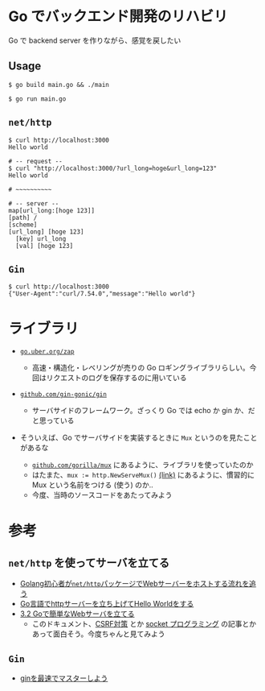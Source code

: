# Go でバックエンド開発のリハビリ

Go で backend server を作りながら、感覚を戻したい

## Usage

```
$ go build main.go && ./main
```

```
$ go run main.go
```

## `net/http`

```
$ curl http://localhost:3000
Hello world
```

```
# -- request --
$ curl "http://localhost:3000/?url_long=hoge&url_long=123"
Hello world

# ~~~~~~~~~~

# -- server --
map[url_long:[hoge 123]]
[path] /
[scheme] 
[url_long] [hoge 123]
  [key] url_long
  [val] [hoge 123]
```

## `Gin`

```
$ curl http://localhost:3000
{"User-Agent":"curl/7.54.0","message":"Hello world"}
```

# ライブラリ
* [`go.uber.org/zap`](https://pkg.go.dev/go.uber.org/zap)
  - 高速・構造化・レベリングが売りの Go ロギングライブラリらしい。今回はリクエストのログを保存するのに用いている
* [`github.com/gin-gonic/gin`](https://github.com/gin-gonic/gin)
  - サーバサイドのフレームワーク。ざっくり Go では echo か gin か、だと思っている

* そういえば、Go でサーバサイドを実装するときに `Mux` というのを見たことがあるな
  - [`github.com/gorilla/mux`](https://github.com/gorilla/mux) にあるように、ライブラリを使っていたのか
  - はたまた、`mux := http.NewServeMux()` [(link)](https://qiita.com/Syoitu/items/8e7e3215fb7ac9dabc3a#gin%E3%81%AE%E5%9F%BA%E7%A4%8E) にあるように、慣習的に Mux という名前をつける (使う) のか..
  - 今度、当時のソースコードをあたってみよう


# 参考

## `net/http` を使ってサーバを立てる

* [Golang初心者が`net/http`パッケージでWebサーバーをホストする流れを追う](https://zenn.dev/skonb/articles/0bad1d59371d09)
* [Go言語でhttpサーバーを立ち上げてHello Worldをする](https://qiita.com/taizo/items/bf1ec35a65ad5f608d45)
* [3.2 Goで簡単なWebサーバを立てる](https://docs.kilvn.com/build-web-application-with-golang/ja/03.2.html)
    - このドキュメント、[CSRF対策](https://docs.kilvn.com/build-web-application-with-golang/ja/09.1.html) とか [socket プログラミング](https://docs.kilvn.com/build-web-application-with-golang/ja/08.1.html) の記事とかあって面白そう。今度ちゃんと見てみよう

## `Gin`

* [ginを最速でマスターしよう](https://qiita.com/Syoitu/items/8e7e3215fb7ac9dabc3a)